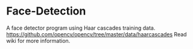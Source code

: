 # Face-Detection
 A face detector program using Haar cascades training data.
 https://github.com/opencv/opencv/tree/master/data/haarcascades
 Read wiki for more information.

